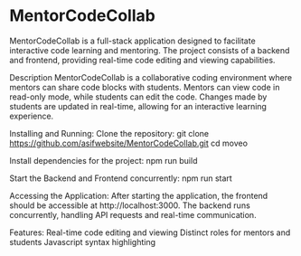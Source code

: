 # MentorCodeCollab
MentorCodeCollab is a full-stack application designed to facilitate interactive code learning and mentoring. The project consists of a backend and frontend, providing real-time code editing and viewing capabilities.

Description
MentorCodeCollab is a collaborative coding environment where mentors can share code blocks with students. Mentors can view code in read-only mode, while students can edit the code. Changes made by students are updated in real-time, allowing for an interactive learning experience.

Installing and Running:
Clone the repository: git clone https://github.com/asifwebsite/MentorCodeCollab.git
cd moveo

Install dependencies for the project:
npm run build

Start the Backend and Frontend concurrently:
npm run start

Accessing the Application:
After starting the application, the frontend should be accessible at http://localhost:3000.
The backend runs concurrently, handling API requests and real-time communication.

Features:
Real-time code editing and viewing
Distinct roles for mentors and students
Javascript syntax highlighting
